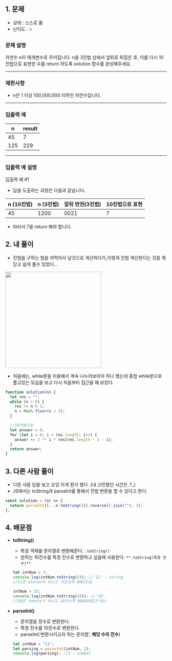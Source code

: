 ## 1. 문제

- 상태 : 스스로 품
- 난이도 : ⭐

### **문제 설명**

자연수 n이 매개변수로 주어집니다. n을 3진법 상에서 앞뒤로 뒤집은 후, 이를 다시 10진법으로 표현한 수를 return 하도록 solution 함수를 완성해주세요.

---

### 제한사항

- n은 1 이상 100,000,000 이하인 자연수입니다.

---

### 입출력 예

| n   | result |
| --- | ------ |
| 45  | 7      |
| 125 | 229    |

---

### 입출력 예 설명

입출력 예 #1

- 답을 도출하는 과정은 다음과 같습니다.

| n (10진법) | n (3진법) | 앞뒤 반전(3진법) | 10진법으로 표현 |
| ---------- | --------- | ---------------- | --------------- |
| 45         | 1200      | 0021             | 7               |

- 따라서 7을 return 해야 합니다.

## 2. 내 풀이

- 진법을 구하는 법을 까먹어서 날것으로 계산하다가,이렇게 진법 계산한다는 것을 깨닫고 쉽게 풀수 있었다…

<img src="https://user-images.githubusercontent.com/68495264/219868649-eafada4b-bd29-44ce-b6a9-448e82962176.png" width="300px" >

- 처음에는, while문을 이용해서 계속 나누어보아야 하나 했는데 중첩 while문으로 풀고있는 모습을 보고 다시 처음부터 접근을 해 보았다.

```jsx
function solution(n) {
  let res = "";
  while (n > 0) {
    res += n % 3;
    n = Math.floor(n / 3);
  }

  //10진법으로
  let answer = 0;
  for (let i = 0; i < res.length; i++) {
    answer += 3 ** i * res[res.length - 1 - i];
  }
  return answer;
}
```

## 3. 다른 사람 풀이

- 다른 사람 답을 보고 오잉 이게 뭔가 했다. (내 고민했던 시간은..?\_)
- JS에서는 toString과 parseInt를 통해서 진법 변환을 할 수 있다고 한다.

```jsx
const solution = (n) => {
  return parseInt([...n.toString(3)].reverse().join(""), 3);
};
```

## 4. 배운점

- **toString()**

  - 특정 객체를 문자열로 변환해준다. `.toString()`
  - 원하는 10진수를 특정 진수로 변환하고 싶을때 사용한다. `**.toString(특정 진수)**`

  ```jsx
  let intNum = 3;
  console.log(intNum.toString(2)); //'11' - string
  //11은 eleven이 아니고 이진수의 00011임.

  intNum = 32;
  console.log(intNum.toString(16)); //'20'
  //20은 twenty가 아니고 16진수의 00020임(2*16).
  ```

- **parseInt()**
  - 문자열을 정수로 변환한다.
  - 특정 진수를 10진수로 변환한다.
  - parseInt(’변환시키고자 하는 문자열’, **해당 수의 진수**)
  ```jsx
  let intNum = "11";
  let parsing = parseInt(intNum, 2);
  console.log(parsing); //3 - number
  ```
